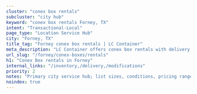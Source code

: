 ```yaml
---
cluster: "conex box rentals"
subcluster: "city hub"
keyword: "conex box rentals Forney, TX"
intent: "Transactional-Local"
page_type: "Location Service Hub"
city: "Forney, TX"
title_tag: "Forney conex box rentals | LC Container"
meta_description: "LC Container offers conex box rentals with delivery in Forney, TX. Local. Fast quotes. Since 2003."
url_slug: "/forney/conex-boxes/rentals"
h1: "Conex Box rentals in Forney"
internal_links: "/inventory,/delivery,/modifications"
priority: 2
notes: "Primary city service hub; list sizes, conditions, pricing ranges, photos, testimonials."
noindex: true
---
```


<!-- TODO: Add unique city/inventory copy, images, and internal links here. -->
